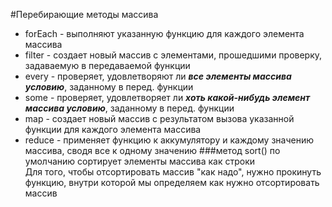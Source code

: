 #Перебирающие методы массива
* forEach - выполняют указанную функцию для каждого элемента массива
* filter - создает новый массив с элементами, прошедшими проверку, задаваемую в передаваемой функции
* every - проверяет, удовлетворяют ли ***все элементы массива условию***, заданному в перед. функции
* some - проверяет, удовлетворяет ли ***хоть какой-нибудь элемент массива условию***, заданному в перед. функции
* map - создает новый массив с результатом вызова указанной функции для каждого элемента массива 
* reduce - применяет функцию к аккумулятору и каждому значению массива, сводя все к одному значению
###метод sort()
по умолчанию сортирует элементы массива как строки  
Для того, чтобы отсортировать массив "как надо", нужно прокинуть функцию,
внутри которой мы определяем как нужно отсортировать массив
